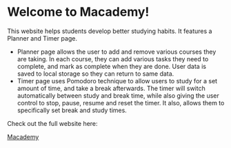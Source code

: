 <div>
  <h1>Welcome to Macademy!</h1>
  <p>This website helps students develop better studying habits. It features a Planner and Timer page.</p>
  <ul>
    <li>Planner page allows the user to add and remove various courses they are taking. In each course, they can add various tasks they need to complete, and mark as complete when they are done. User data is saved to local storage so they can return to same data.</li>
    <li>Timer page uses Pomodoro technique to allow users to study for a set amount of time, and take a break afterwards. The timer will switch automatically between study and break time, while also giving the user control to stop, pause, resume and reset the timer. It also, allows them to specifically set break and study times.</li>
  </ul>
  <p>Check out the full website here:</p>
  <a href="macademy.gatsbyjs.io">Macademy</a>
</div>
